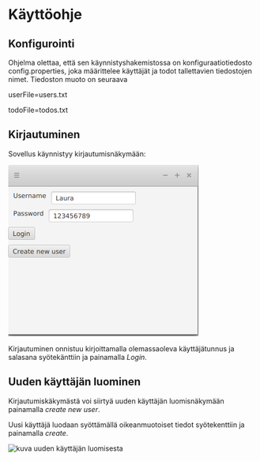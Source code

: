 # Käyttöohje
## Konfigurointi

Ohjelma olettaa, että sen käynnistyshakemistossa on konfiguraatiotiedosto config.properties, joka määrittelee käyttäjät ja todot tallettavien tiedostojen nimet. Tiedoston muoto on seuraava

userFile=users.txt

todoFile=todos.txt

## Kirjautuminen

Sovellus käynnistyy kirjautumisnäkymään:

![kuva kirjautumisnäkymästä](https://github.com/lchz/otm-harjoitustyo/blob/master/Kurssien_seurantajarjestelma/dokumentaatio/kuvat/kirjautumisnakyma.png)

Kirjautuminen onnistuu kirjoittamalla olemassaoleva käyttäjätunnus ja salasana syötekänttiin ja painamalla _Login_.

## Uuden käyttäjän luominen

Kirjautumiskäkymästä voi siirtyä uuden käyttäjän luomisnäkymään painamalla _create new user_.

Uusi käyttäjä luodaan syöttämällä oikeanmuotoiset tiedot syötekenttiin ja painamalla _create_.

![kuva uuden käyttäjän luomisesta]()
